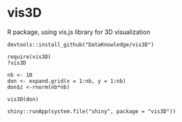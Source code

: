 # vis3D
R package, using vis.js library for 3D visualization

```` 
devtools::install_github("DataKnowledge/vis3D")

require(vis3D)
?vis3D

nb <- 10
don <- expand.grid(x = 1:nb, y = 1:nb)
don$z <-rnorm(nb*nb)

vis3D(don)

shiny::runApp(system.file("shiny", package = "vis3D"))
````

